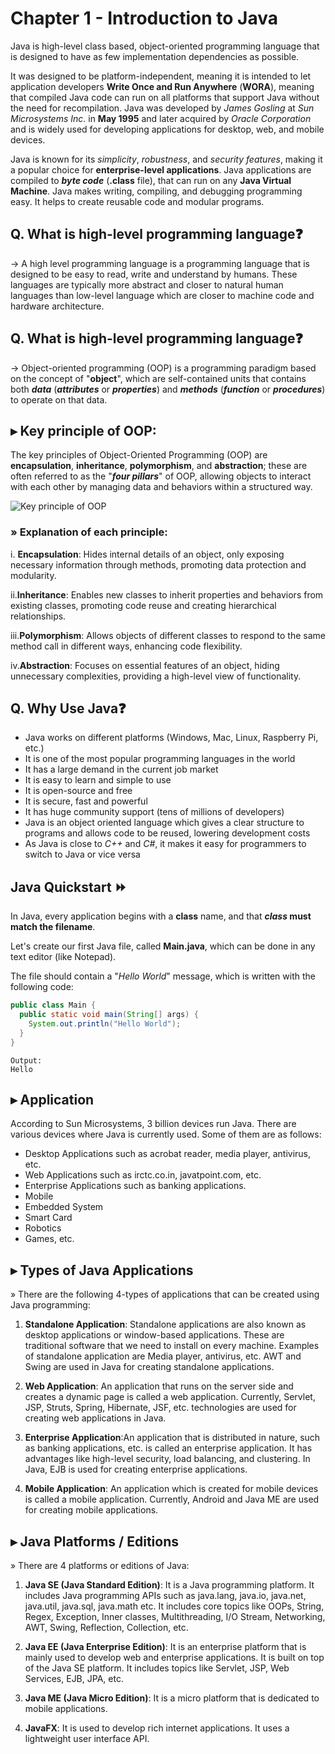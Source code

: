 # Chapter 1 - Introduction to Java

Java is high-level class based, object-oriented programming language that is designed to have as few implementation dependencies as possible.

It was designed to be platform-independent, meaning it is intended to let application developers **Write Once and Run Anywhere** (**WORA**), meaning that compiled Java code can run on all platforms that support Java without the need for recompilation. Java was developed by *James Gosling* at *Sun Microsystems Inc*. in **May 1995** and later acquired by *Oracle Corporation* and is widely used for developing applications for desktop, web, and mobile devices.

Java is known for its *simplicity*, *robustness*, and *security* *features*, making it a popular choice for **enterprise-level applications**. Java applications are compiled to ***byte code*** (**.class** file), that can run on any **Java Virtual Machine**. Java makes writing, compiling, and debugging programming easy. It helps to create reusable code and modular programs.


## Q. What is high-level programming language❓
→ A high level programming language is a programming language that is designed to be easy to read, write and understand by humans. These languages are typically more abstract and closer to natural human languages than low-level language which are closer to machine code and hardware architecture.

## Q. What is high-level programming language❓
→ Object-oriented programming (OOP) is a programming paradigm based on the concept of "**object**", which are self-contained units that contains both ***data*** (***attributes*** or ***properties***) and ***methods*** (***function*** or ***procedures***) to operate on that data.


##  ▸ Key principle of OOP:
The key principles of Object-Oriented Programming (OOP) are **encapsulation**, **inheritance**, **polymorphism**, and **abstraction**; these are often referred to as the "***four pillars***" of OOP, allowing objects to interact with each other by managing data and behaviors within a structured way. 

![Key principle of OOP](https://github.com/user-attachments/assets/5a8395c0-1f80-4832-a355-787388efad85)


### » Explanation of each principle:

i. **Encapsulation**: Hides internal details of an object, only exposing necessary information through methods, promoting data protection and modularity. 

ii.**Inheritance**: Enables new classes to inherit properties and behaviors from existing classes, promoting code reuse and creating hierarchical relationships. 

iii.**Polymorphism**: Allows objects of different classes to respond to the same method call in different ways, enhancing code flexibility. 

iv.**Abstraction**: Focuses on essential features of an object, hiding unnecessary complexities, providing a high-level view of functionality. 


## Q. Why Use Java❓
* Java works on different platforms (Windows, Mac, Linux, Raspberry Pi, etc.)
* It is one of the most popular programming languages in the world
* It has a large demand in the current job market
* It is easy to learn and simple to use
* It is open-source and free
* It is secure, fast and powerful
* It has huge community support (tens of millions of developers)
* Java is an object oriented language which gives a clear structure to programs and allows code to be reused, lowering development costs
* As Java is close to *C++* and *C#*, it makes it easy for programmers to switch to Java or vice versa


## Java Quickstart ⏩
In Java, every application begins with a **class** name, and that ***class* must match the filename**.

Let's create our first Java file, called **Main.java**, which can be done in any text editor (like Notepad).

The file should contain a "*Hello World*" message, which is written with the following code:

```Java
public class Main {
  public static void main(String[] args) {
    System.out.println("Hello World");
  }
}
```

```
Output: 
Hello
```


##  ▸ Application
According to Sun Microsystems, 3 billion devices run Java. There are various devices where Java is currently used. Some of them are as follows:

* Desktop Applications such as acrobat reader, media player, antivirus, etc.
* Web Applications such as irctc.co.in, javatpoint.com, etc.
* Enterprise Applications such as banking applications.
* Mobile
* Embedded System
* Smart Card
* Robotics
* Games, etc.


## ▸ Types of Java Applications
» There are the following 4-types of applications that can be created using Java programming:

1) **Standalone Application**: Standalone applications are also known as desktop applications or window-based applications. These are traditional software that we need to install on every machine. Examples of standalone application are Media player, antivirus, etc. AWT and Swing are used in Java for creating standalone applications.

2) **Web Application**: An application that runs on the server side and creates a dynamic page is called a web application. Currently, Servlet, JSP, Struts, Spring, Hibernate, JSF, etc. technologies are used for creating web applications in Java.

3) **Enterprise Application**:An application that is distributed in nature, such as banking applications, etc. is called an enterprise application. It has advantages like high-level security, load balancing, and clustering. In Java, EJB is used for creating enterprise applications.

4) **Mobile Application**: An application which is created for mobile devices is called a mobile application. Currently, Android and Java ME are used for creating mobile applications.


## ▸ Java Platforms / Editions
» There are 4 platforms or editions of Java:

1) **Java SE (Java Standard Edition)**: It is a Java programming platform. It includes Java programming APIs such as java.lang, java.io, java.net, java.util, java.sql, java.math etc. It includes core topics like OOPs, String, Regex, Exception, Inner classes, Multithreading, I/O Stream, Networking, AWT, Swing, Reflection, Collection, etc.

2) **Java EE (Java Enterprise Edition)**: It is an enterprise platform that is mainly used to develop web and enterprise applications. It is built on top of the Java SE platform. It includes topics like Servlet, JSP, Web Services, EJB, JPA, etc.

3) **Java ME (Java Micro Edition)**: It is a micro platform that is dedicated to mobile applications.

4) **JavaFX**: It is used to develop rich internet applications. It uses a lightweight user interface API.

